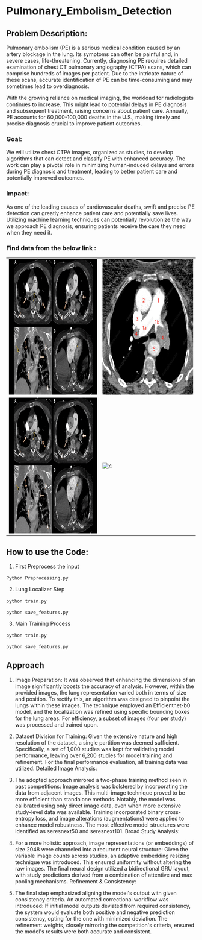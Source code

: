 # Pulmonary_Embolism_Detection
## Problem Description:
Pulmonary embolism (PE) is a serious medical condition caused by an artery blockage in the lung. Its symptoms can often be painful and, in severe cases, life-threatening. Currently, diagnosing PE requires detailed examination of chest CT pulmonary angiography (CTPA) scans, which can comprise hundreds of images per patient. Due to the intricate nature of these scans, accurate identification of PE can be time-consuming and may sometimes lead to overdiagnosis.

With the growing reliance on medical imaging, the workload for radiologists continues to increase. This might lead to potential delays in PE diagnosis and subsequent treatment, raising concerns about patient care. Annually, PE accounts for 60,000-100,000 deaths in the U.S., making timely and precise diagnosis crucial to improve patient outcomes.


### Goal:
We will utilize chest CTPA images, organized as studies, to develop algorithms that can detect and classify PE with enhanced accuracy.
The work can play a pivotal role in minimizing human-induced delays and errors during PE diagnosis and treatment, leading to better patient care and potentially improved outcomes.

### Impact:
As one of the leading causes of cardiovascular deaths, swift and precise PE detection can greatly enhance patient care and potentially save lives. Utilizing machine learning techniques can potentially revolutionize the way we approach PE diagnosis, ensuring patients receive the care they need when they need it.

### Find data from the below link : 
<table>
  <tr>
    <td><img src="https://github.com/satyajeetburla/Pulmonary_Embolism_Detection/raw/main/image/pe1.jpg" alt="1" width="360px" height="360px"></td>
    <td><img src="https://github.com/satyajeetburla/Pulmonary_Embolism_Detection/raw/main/image/pe2.jpg" alt="2" width="360px" height="360px"></td>
  </tr>
  <tr>
    <td><img src="https://github.com/satyajeetburla/Pulmonary_Embolism_Detection/raw/main/image/pe3.jpg" alt="3" width="360px" height="360px"></td>
    <td><img src="https://github.com/satyajeetburla/Pulmonary_Embolism_Detection/raw/main/image/pe4.jpg" alt="4" width="360px" height="360px"></td>
  </tr>
</table>

## How to use the Code:
1. First Preprocess the input
```
Python Preprocessing.py
```
2. Lung Localizer Step

```
python train.py
```
```
python save_features.py
```
3. Main Training Process
```
python train.py
```
```
python save_features.py
```

## Approach

1. Image Preparation:
It was observed that enhancing the dimensions of an image significantly boosts the accuracy of analysis. However, within the provided images, the lung representation varied both in terms of size and position.
To rectify this, an algorithm was designed to pinpoint the lungs within these images. The technique employed an Efficientnet-b0 model, and the localization was refined using specific bounding boxes for the lung areas.
For efficiency, a subset of images (four per study) was processed and trained upon.

2. Dataset Division for Training:
Given the extensive nature and high resolution of the dataset, a single partition was deemed sufficient. Specifically, a set of 1,000 studies was kept for validating model performance, leaving over 6,200 studies for model training and refinement.
For the final performance evaluation, all training data was utilized.
Detailed Image Analysis:

3. The adopted approach mirrored a two-phase training method seen in past competitions:
Image analysis was bolstered by incorporating the data from adjacent images. This multi-image technique proved to be more efficient than standalone methods.
Notably, the model was calibrated using only direct image data, even when more extensive study-level data was available.
Training incorporated binary cross-entropy loss, and image alterations (augmentations) were applied to enhance model robustness. The most effective model structures were identified as seresnext50 and seresnext101.
Broad Study Analysis:

4. For a more holistic approach, image representations (or embeddings) of size 2048 were channeled into a recurrent neural structure:
Given the variable image counts across studies, an adaptive embedding resizing technique was introduced. This ensured uniformity without altering the raw images.
The final neural design utilized a bidirectional GRU layout, with study predictions derived from a combination of attentive and max pooling mechanisms.
Refinement & Consistency:

5. The final step emphasized aligning the model's output with given consistency criteria.
An automated correctional workflow was introduced: If initial model outputs deviated from required consistency, the system would evaluate both positive and negative prediction consistency, opting for the one with minimized deviation.
The refinement weights, closely mirroring the competition's criteria, ensured the model's results were both accurate and consistent.
